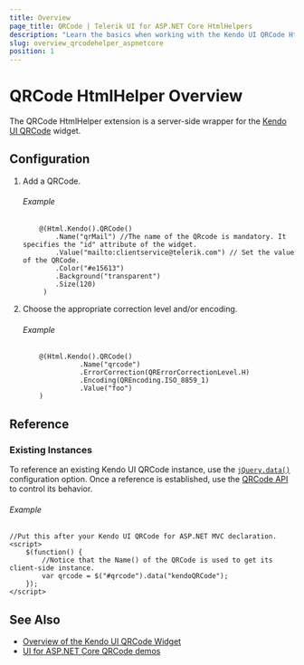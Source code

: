 ```yaml
---
title: Overview
page_title: QRCode | Telerik UI for ASP.NET Core HtmlHelpers
description: "Learn the basics when working with the Kendo UI QRCode HtmlHelper for ASP.NET Core (MVC 6 or ASP.NET Core MVC)."
slug: overview_qrcodehelper_aspnetcore
position: 1
---
```


# QRCode HtmlHelper Overview

The QRCode HtmlHelper extension is a server-side wrapper for the [Kendo UI QRCode](https://demos.telerik.com/kendo-ui/qrcode/index) widget.

## Configuration

1. Add a QRCode.

    ###### Example

    ```
        @(Html.Kendo().QRCode()
            .Name("qrMail") //The name of the QRcode is mandatory. It specifies the "id" attribute of the widget.
            .Value("mailto:clientservice@telerik.com") // Set the value of the QRCode.
            .Color("#e15613")
            .Background("transparent")
            .Size(120)
         )
    ```

1. Choose the appropriate correction level and/or encoding.

    ###### Example

    ```
        @(Html.Kendo().QRCode()
                  .Name("qrcode")
                  .ErrorCorrection(QRErrorCorrectionLevel.H)
                  .Encoding(QREncoding.ISO_8859_1)
                  .Value("foo")
        )
    ```

## Reference

### Existing Instances

To reference an existing Kendo UI QRCode instance, use the [`jQuery.data()`](https://api.jquery.com/jQuery.data/) configuration option. Once a reference is established, use the [QRCode API](https://docs.telerik.com/kendo-ui/api/javascript/dataviz/ui/qrcode#methods) to control its behavior.

###### Example

    //Put this after your Kendo UI QRCode for ASP.NET MVC declaration.
    <script>
        $(function() {
            //Notice that the Name() of the QRCode is used to get its client-side instance.
            var qrcode = $("#qrcode").data("kendoQRCode");
        });
    </script>

## See Also

* [Overview of the Kendo UI QRCode Widget](https://docs.telerik.com/kendo-ui/controls/barcodes/qrcode/overview)
* [UI for ASP.NET Core QRCode demos](https://demos.telerik.com/aspnet-core/qrcode)

